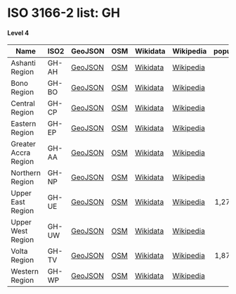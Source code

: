 # ISO 3166-2 list: GH


#### Level 4
Name | ISO2 | GeoJSON | OSM | Wikidata | Wikipedia | population 
--- | --- | --- | --- | --- | --- | --: 
Ashanti Region | GH-AH | [GeoJSON](../../geojson/high/iso2/GH/GH-AH.geojson) | [OSM](https://www.openstreetmap.org/relation/3330249) | [Wikidata](https://www.wikidata.org/wiki/Q398417) | [Wikipedia](http://en.wikipedia.org/wiki/en%3AAshanti%20Region) | 
Bono Region | GH-BO | [GeoJSON](../../geojson/high/iso2/GH/GH-BO.geojson) | [OSM](https://www.openstreetmap.org/relation/3329833) | [Wikidata](https://www.wikidata.org/wiki/Q64685186) | [Wikipedia](http://en.wikipedia.org/wiki/en%3ABono%20Region) | 
Central Region | GH-CP | [GeoJSON](../../geojson/high/iso2/GH/GH-CP.geojson) | [OSM](https://www.openstreetmap.org/relation/3330281) | [Wikidata](https://www.wikidata.org/wiki/Q846323) | [Wikipedia](http://en.wikipedia.org/wiki/en%3ACentral%20Region) | 
Eastern Region | GH-EP | [GeoJSON](../../geojson/high/iso2/GH/GH-EP.geojson) | [OSM](https://www.openstreetmap.org/relation/3498733) | [Wikidata](https://www.wikidata.org/wiki/Q405670) | [Wikipedia](http://en.wikipedia.org/wiki/en%3AEastern%20Region) | 
Greater Accra Region | GH-AA | [GeoJSON](../../geojson/high/iso2/GH/GH-AA.geojson) | [OSM](https://www.openstreetmap.org/relation/1991849) | [Wikidata](https://www.wikidata.org/wiki/Q431729) | [Wikipedia](http://en.wikipedia.org/wiki/en%3AGreater%20Accra%20Region) | 
Northern Region | GH-NP | [GeoJSON](../../geojson/high/iso2/GH/GH-NP.geojson) | [OSM](https://www.openstreetmap.org/relation/3498732) | [Wikidata](https://www.wikidata.org/wiki/Q502215) | [Wikipedia](http://en.wikipedia.org/wiki/en%3ANorthern%20Region) | 
Upper East Region | GH-UE | [GeoJSON](../../geojson/high/iso2/GH/GH-UE.geojson) | [OSM](https://www.openstreetmap.org/relation/3327998) | [Wikidata](https://www.wikidata.org/wiki/Q712828) | [Wikipedia](http://en.wikipedia.org/wiki/en%3AUpper%20East%20Region) | 1,273,700
Upper West Region | GH-UW | [GeoJSON](../../geojson/high/iso2/GH/GH-UW.geojson) | [OSM](https://www.openstreetmap.org/relation/3328013) | [Wikidata](https://www.wikidata.org/wiki/Q715805) | [Wikipedia](http://en.wikipedia.org/wiki/en%3AUpper%20West%20Region) | 
Volta Region | GH-TV | [GeoJSON](../../geojson/high/iso2/GH/GH-TV.geojson) | [OSM](https://www.openstreetmap.org/relation/3328699) | [Wikidata](https://www.wikidata.org/wiki/Q712832) | [Wikipedia](http://en.wikipedia.org/wiki/en%3AVolta%20Region) | 1,878,316
Western Region | GH-WP | [GeoJSON](../../geojson/high/iso2/GH/GH-WP.geojson) | [OSM](https://www.openstreetmap.org/relation/3498734) | [Wikidata](https://www.wikidata.org/wiki/Q870155) | [Wikipedia](http://en.wikipedia.org/wiki/en%3AWestern%20Region%20%28Ghana%29) | 
